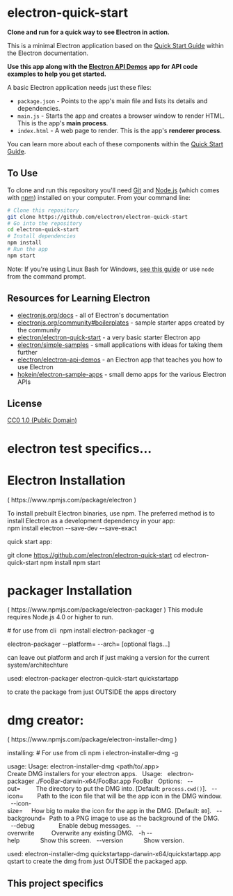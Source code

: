 # electron-quick-start

**Clone and run for a quick way to see Electron in action.**

This is a minimal Electron application based on the [Quick Start Guide](https://electronjs.org/docs/tutorial/quick-start) within the Electron documentation.

**Use this app along with the [Electron API Demos](https://electronjs.org/#get-started) app for API code examples to help you get started.**

A basic Electron application needs just these files:

- `package.json` - Points to the app's main file and lists its details and dependencies.
- `main.js` - Starts the app and creates a browser window to render HTML. This is the app's **main process**.
- `index.html` - A web page to render. This is the app's **renderer process**.

You can learn more about each of these components within the [Quick Start Guide](https://electronjs.org/docs/tutorial/quick-start).

## To Use

To clone and run this repository you'll need [Git](https://git-scm.com) and [Node.js](https://nodejs.org/en/download/) (which comes with [npm](http://npmjs.com)) installed on your computer. From your command line:

```bash
# Clone this repository
git clone https://github.com/electron/electron-quick-start
# Go into the repository
cd electron-quick-start
# Install dependencies
npm install
# Run the app
npm start
```

Note: If you're using Linux Bash for Windows, [see this guide](https://www.howtogeek.com/261575/how-to-run-graphical-linux-desktop-applications-from-windows-10s-bash-shell/) or use `node` from the command prompt.

## Resources for Learning Electron

- [electronjs.org/docs](https://electronjs.org/docs) - all of Electron's documentation
- [electronjs.org/community#boilerplates](https://electronjs.org/community#boilerplates) - sample starter apps created by the community
- [electron/electron-quick-start](https://github.com/electron/electron-quick-start) - a very basic starter Electron app
- [electron/simple-samples](https://github.com/electron/simple-samples) - small applications with ideas for taking them further
- [electron/electron-api-demos](https://github.com/electron/electron-api-demos) - an Electron app that teaches you how to use Electron
- [hokein/electron-sample-apps](https://github.com/hokein/electron-sample-apps) - small demo apps for the various Electron APIs

## License

[CC0 1.0 (Public Domain)](LICENSE.md)

# electron test specifics...


<H1>Electron Installation</H1> ( https://www.npmjs.com/package/electron ) 

To install prebuilt Electron binaries, use npm. The preferred method is to install Electron as a development dependency in your app:
npm install electron --save-dev --save-exact


quick start app:

git clone https://github.com/electron/electron-quick-start
cd electron-quick-start
npm install
npm start




<h1>packager Installation</H1> ( https://www.npmjs.com/package/electron-packager )
This module requires Node.js 4.0 or higher to run.

# for use from cli 
npm install electron-packager -g



electron-packager <sourcedir> <appname> --platform=<platform> --arch=<arch> [optional flags...]

can leave out platform and arch if just making a version for the current system/architechture

used:
electron-packager electron-quick-start quickstartapp

to crate the package from just OUTSIDE the apps directory


<H1>dmg creator:</H1> ( https://www.npmjs.com/package/electron-installer-dmg )

installing:
# For use from cli
npm i electron-installer-dmg -g

usage:
Usage: electron-installer-dmg <path/to/.app> <appname>
 
Create DMG installers for your electron apps.
 
Usage:
  electron-packager ./FooBar-darwin-x64/FooBar.app FooBar
 
Options:
  --out=<path>         The directory to put the DMG into. [Default: `process.cwd()`].
  --icon=<path>        Path to the icon file that will be the app icon in the DMG window.
  --icon-size=<px>     How big to make the icon for the app in the DMG. [Default: `80`].
  --background=<path>  Path to a PNG image to use as the background of the DMG.
  --debug              Enable debug messages.
  --overwrite          Overwrite any existing DMG.
  -h --help            Show this screen.
  --version            Show version.


used:
electron-installer-dmg quickstartapp-darwin-x64/quickstartapp.app qstart
to create the dmg from just OUTSIDE the packaged app. 

## This project specifics

